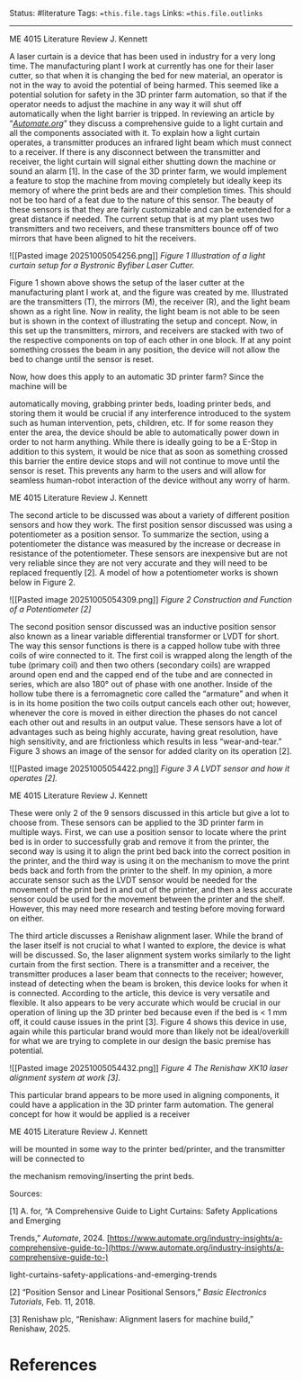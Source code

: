 Status: #literature 
Tags: `=this.file.tags`
Links: `=this.file.outlinks`

---
ME 4015 Literature Review J. Kennett

A laser curtain is a device that has been used in industry for a very long time. The manufacturing plant I work at currently has one for their laser cutter, so that when it is changing the bed for new material, an operator is not in the way to avoid the potential of being harmed. This seemed like a potential solution for safety in the 3D printer farm automation, so that if the operator needs to adjust the machine in any way it will shut off automatically when the light barrier is tripped. In reviewing an article by “_[Automate.org](http://Automate.org)_” they discuss a comprehensive guide to a light curtain and all the components associated with it. To explain how a light curtain operates, a transmitter produces an infrared light beam which must connect to a receiver. If there is any disconnect between the transmitter and receiver, the light curtain will signal either shutting down the machine or sound an alarm [1]. In the case of the 3D printer farm, we would implement a feature to stop the machine from moving completely but ideally keep its memory of where the print beds are and their completion times. This should not be too hard of a feat due to the nature of this sensor. The beauty of these sensors is that they are fairly customizable and can be extended for a great distance if needed. The current setup that is at my plant uses two transmitters and two receivers, and these transmitters bounce off of two mirrors that have been aligned to hit the receivers.

![[Pasted image 20251005054256.png]]
_Figure 1 Illustration of a light curtain setup for a Bystronic Byfiber Laser Cutter._

Figure 1 shown above shows the setup of the laser cutter at the manufacturing plant I work at, and the figure was created by me. Illustrated are the transmitters (T), the mirrors (M), the receiver (R), and the light beam shown as a right line. Now in reality, the light beam is not able to be seen but is shown in the context of illustrating the setup and concept. Now, in this set up the transmitters, mirrors, and receivers are stacked with two of the respective components on top of each other in one block. If at any point something crosses the beam in any position, the device will not allow the bed to change until the sensor is reset.

Now, how does this apply to an automatic 3D printer farm? Since the machine will be

automatically moving, grabbing printer beds, loading printer beds, and storing them it would be crucial if any interference introduced to the system such as human intervention, pets, children, etc. If for some reason they enter the area, the device should be able to automatically power down in order to not harm anything. While there is ideally going to be a E-Stop in addition to this system, it would be nice that as soon as something crossed this barrier the entire device stops and will not continue to move until the sensor is reset. This prevents any harm to the users and will allow for seamless human-robot interaction of the device without any worry of harm.

ME 4015 Literature Review J. Kennett

The second article to be discussed was about a variety of different position sensors and how they work. The first position sensor discussed was using a potentiometer as a position sensor. To summarize the section, using a potentiometer the distance was measured by the increase or decrease in resistance of the potentiometer. These sensors are inexpensive but are not very reliable since they are not very accurate and they will need to be replaced frequently [2]. A model of how a potentiometer works is shown below in Figure 2.

![[Pasted image 20251005054309.png]]
_Figure 2 Construction and Function of a Potentiometer [2]_

The second position sensor discussed was an inductive position sensor also known as a linear variable differential transformer or LVDT for short. The way this sensor functions is there is a capped hollow tube with three coils of wire connected to it. The first coil is wrapped along the length of the tube (primary coil) and then two others (secondary coils) are wrapped around open end and the capped end of the tube and are connected in series, which are also 180° out of phase with one another. Inside of the hollow tube there is a ferromagnetic core called the “armature” and when it is in its home position the two coils output cancels each other out; however, whenever the core is moved in either direction the phases do not cancel each other out and results in an output value. These sensors have a lot of advantages such as being highly accurate, having great resolution, have high sensitivity, and are frictionless which results in less “wear-and-tear.” Figure 3 shows an image of the sensor for added clarity on its operation [2].

![[Pasted image 20251005054422.png]]
_Figure 3 A LVDT sensor and how it operates [2]._

ME 4015 Literature Review J. Kennett

These were only 2 of the 9 sensors discussed in this article but give a lot to choose from. These sensors can be applied to the 3D printer farm in multiple ways. First, we can use a position sensor to locate where the print bed is in order to successfully grab and remove it from the printer, the second way is using it to align the print bed back into the correct position in the printer, and the third way is using it on the mechanism to move the print beds back and forth from the printer to the shelf. In my opinion, a more accurate sensor such as the LVDT sensor would be needed for the movement of the print bed in and out of the printer, and then a less accurate sensor could be used for the movement between the printer and the shelf. However, this may need more research and testing before moving forward on either.

The third article discusses a Renishaw alignment laser. While the brand of the laser itself is not crucial to what I wanted to explore, the device is what will be discussed. So, the laser alignment system works similarly to the light curtain from the first section. There is a transmitter and a receiver, the transmitter produces a laser beam that connects to the receiver; however, instead of detecting when the beam is broken, this device looks for when it is connected. According to the article, this device is very versatile and flexible. It also appears to be very accurate which would be crucial in our operation of lining up the 3D printer bed because even if the bed is < 1 mm off, it could cause issues in the print [3]. Figure 4 shows this device in use, again while this particular brand would more than likely not be ideal/overkill for what we are trying to complete in our design the basic premise has potential.

![[Pasted image 20251005054432.png]]
_Figure 4 The Renishaw XK10 laser alignment system at work [3]._

This particular brand appears to be more used in aligning components, it could have a application in the 3D printer farm automation. The general concept for how it would be applied is a receiver

ME 4015 Literature Review J. Kennett

will be mounted in some way to the printer bed/printer, and the transmitter will be connected to

the mechanism removing/inserting the print beds.

Sources:

[1] A. for, “A Comprehensive Guide to Light Curtains: Safety Applications and Emerging

Trends,” _Automate_, 2024. [https://www.automate.org/industry-insights/a-comprehensive-guide-to-](https://www.automate.org/industry-insights/a-comprehensive-guide-to-)

light-curtains-safety-applications-and-emerging-trends

[2] “Position Sensor and Linear Positional Sensors,” _Basic Electronics Tutorials_, Feb. 11, 2018.

[3] Renishaw plc, “Renishaw: Alignment lasers for machine build,” Renishaw, 2025.
# References
